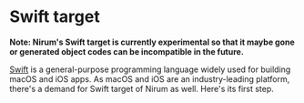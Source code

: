 Swift target
============

**Note: Nirum's Swift target is currently experimental so that it maybe gone
or generated object codes can be incompatible in the future.**

[Swift][] is a general-purpose programming language widely used for building
macOS and iOS apps.  As macOS and iOS are an industry-leading platform,
there's a demand for Swift target of Nirum as well.  Here's its first step.

[Swift]: https://swift.org/
